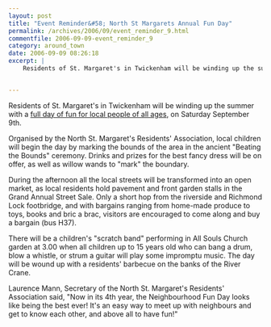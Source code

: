 ```yaml
---
layout: post
title: "Event Reminder&#58; North St Margarets Annual Fun Day"
permalink: /archives/2006/09/event_reminder_9.html
commentfile: 2006-09-09-event_reminder_9
category: around_town
date: 2006-09-09 08:26:18
excerpt: |
    Residents of St. Margaret's in Twickenham will be winding up the summer with a <a href="https://stmargarets.london/event/Fair/200608310619,">full day of fun for local people of all ages</a> on Saturday September 9th.


---
```


Residents of St. Margaret's in Twickenham will be winding up the summer with a [full day of fun for local people of all ages](/event/Fair/200608310619), on Saturday September 9th.

Organised by the North St. Margaret's Residents' Association, local children will begin the day by marking the bounds of the area in the ancient "Beating the Bounds" ceremony. Drinks and prizes for the best fancy dress will be on offer, as well as willow wands to "mark" the boundary.

During the afternoon all the local streets will be transformed into an open market, as local residents hold pavement and front garden stalls in the Grand Annual Street Sale. Only a short hop from the riverside and Richmond Lock footbridge, and with bargains ranging from home-made produce to toys, books and bric a brac, visitors are encouraged to come along and buy a bargain (bus H37).

There will be a children's "scratch band" performing in All Souls Church garden at 3.00 when all children up to 15 years old who can bang a drum, blow a whistle, or strum a guitar will play some impromptu music. The day will be wound up with a residents' barbecue on the banks of the River Crane.

Laurence Mann, Secretary of the North St. Margaret's Residents' Association said, "Now in its 4th year, the Neighbourhood Fun Day looks like being the best ever! It's an easy way to meet up with neighbours and get to know each other, and above all to have fun!"
